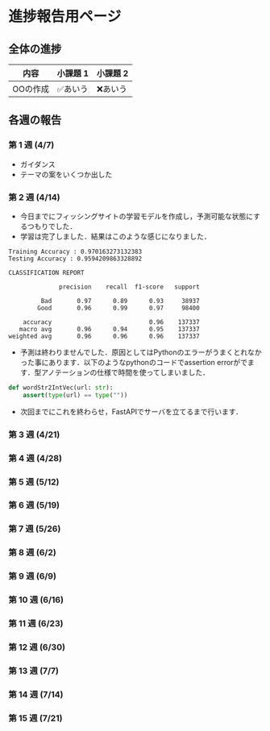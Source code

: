 # 進捗報告用ページ

## 全体の進捗

|  内容  |  小課題 1  |   小課題 2  |
| ---- | ---- | ---- |
|  OOの作成  |  ✅あいう  |  ❌あいう  |

## 各週の報告

### 第 1 週 (4/7)

* ガイダンス
* テーマの案をいくつか出した

### 第 2 週 (4/14)

* 今日までにフィッシングサイトの学習モデルを作成し，予測可能な状態にするつもりでした．
* 学習は完了しました．結果はこのような感じになりました．
```
Training Accuracy : 0.970163273132383
Testing Accuracy : 0.9594209863328892

CLASSIFICATION REPORT

              precision    recall  f1-score   support

         Bad       0.97      0.89      0.93     38937
        Good       0.96      0.99      0.97     98400

    accuracy                           0.96    137337
   macro avg       0.96      0.94      0.95    137337
weighted avg       0.96      0.96      0.96    137337
```
* 予測は終わりませんでした．原因としてはPythonのエラーがうまくとれなかった事にあります．以下のようなpythonのコードでassertion errorがでます．型アノテーションの仕様で時間を使ってしまいました．
```py
def wordStr2IntVec(url: str):
    assert(type(url) == type(""))
```

* 次回までにこれを終わらせ，FastAPIでサーバを立てるまで行います．

### 第 3 週 (4/21)

### 第 4 週 (4/28)

### 第 5 週 (5/12)

### 第 6 週 (5/19)

### 第 7 週 (5/26)

### 第 8 週 (6/2)

### 第 9 週 (6/9)

### 第 10 週 (6/16)

### 第 11 週 (6/23)

### 第 12 週 (6/30)

### 第 13 週 (7/7)

### 第 14 週 (7/14)

### 第 15 週 (7/21)
